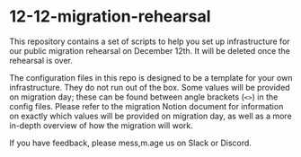 # 12-12-migration-rehearsal

This repository contains a set of scripts to help you set up infrastructure for our public migration rehearsal on December 12th. It will be deleted once the rehearsal is over.

The configuration files in this repo is designed to be a template for your own infrastructure. They do not run out of the box. Some values will be provided on migration day; these can be found between angle brackets (`<>`) in the config files. Please refer to the migration Notion document for information on exactly which values will be provided on migration day, as well as a more in-depth overview of how the migration will work.

If you have feedback, please mess,m.age us on Slack or Discord.
